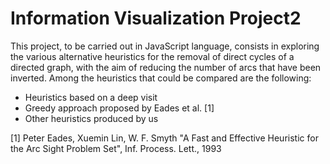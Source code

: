 # Information Visualization Project2

This project, to be carried out in JavaScript language, consists in exploring the various alternative heuristics for the 
removal of direct cycles of a directed graph, with the aim of reducing the number of arcs that have been inverted.
Among the heuristics that could be compared are the following:
 - Heuristics based on a deep visit
 - Greedy approach proposed by Eades et al. [1]
 - Other heuristics produced by us
 
[1] Peter Eades, Xuemin Lin, W. F. Smyth "A Fast and Effective Heuristic for the Arc Sight Problem Set", 
Inf. Process. Lett., 1993
